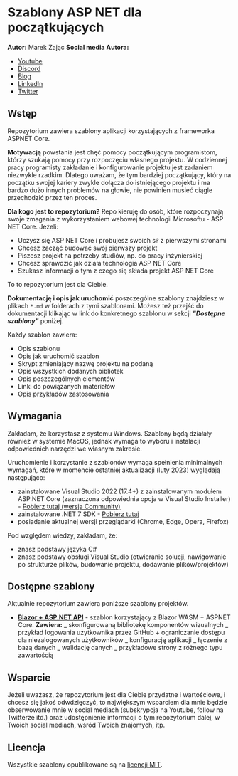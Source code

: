 # Szablony ASP NET dla początkujących

**Autor:** Marek Zając
**Social media Autora:**

- [Youtube](https://youtube.com/@marekzajac)
- [Discord](https://discord.gg/vJdFEXZPqY)
- [Blog](https://zajacmarek.com)
- [LinkedIn](https://www.linkedin.com/in/zajacmarek92)
- [Twitter](https://twitter.com/Mark_Zajc)

## Wstęp

Repozytorium zawiera szablony aplikacji korzystających z frameworka ASPNET Core.

**Motywacją** powstania jest chęć pomocy początkującym programistom, którzy szukają pomocy przy rozpoczęciu własnego projektu.
W codziennej pracy programisty zakładanie i konfigurowanie projektu jest zadaniem niezwykle rzadkim. Dlatego uważam, że tym bardziej początkujący, który na początku swojej kariery zwykle dołącza do istniejącego projektu i ma bardzo dużo innych problemów na głowie, nie powinien musieć ciągle przechodzić przez ten proces.

**Dla kogo jest to repozytorium?**
Repo kieruję do osób, które rozpoczynają swoje zmagania z wykorzystaniem webowej technologii Microsoftu - ASP NET Core.
Jeżeli:

- Uczysz się ASP NET Core i próbujesz swoich sił z pierwszymi stronami
- Chcesz zacząć budować swój pierwszy projekt
- Piszesz projekt na potrzeby studiów, np. do pracy inżynierskiej
- Chcesz sprawdzić jak działa technologia ASP NET Core
- Szukasz informacji o tym z czego się składa projekt ASP NET Core

To to repozytorium jest dla Ciebie.

**Dokumentację i opis jak uruchomić** poszczególne szablony znajdziesz w plikach `*.md` w folderach z tymi szablonami. Możesz też przejść do dokumentacji klikając w link do konkretnego szablonu w sekcji **_"Dostępne szablony"_** poniżej.

Każdy szablon zawiera:

- Opis szablonu
- Opis jak uruchomić szablon
- Skrypt zmieniający nazwę projektu na podaną
- Opis wszystkich dodanych bibliotek
- Opis poszczególnych elementów
- Linki do powiązanych materiałów
- Opis przykładów zastosowania

## Wymagania

Zakładam, że korzystasz z systemu Windows. Szablony będą działały również w systemie MacOS, jednak wymaga to wyboru i instalacji odpowiednich narzędzi we własnym zakresie.

Uruchomienie i korzystanie z szablonów wymaga spełnienia minimalnych wymagań, które w momencie ostatniej aktualizacji (luty 2023) wyglądają następująco:

- zainstalowane Visual Studio 2022 (17.4+) z zainstalowanym modułem ASP.NET Core (zaznaczona odpowiednia opcja w Visual Studio Installer) - [Pobierz tutaj (wersja Community)](https://visualstudio.microsoft.com/pl/vs/community/)
- zainstalowane .NET 7 SDK - [Pobierz tutaj](https://dotnet.microsoft.com/en-us/download/dotnet/7.0)
- posiadanie aktualnej wersji przeglądarki (Chrome, Edge, Opera, Firefox)

Pod względem wiedzy, zakładam, że:

- znasz podstawy języka C#
- znasz podstawy obsługi Visual Studio (otwieranie solucji, nawigowanie po strukturze plików, budowanie projektu, dodawanie plików/projektów)

## Dostępne szablony

Aktualnie repozytorium zawiera poniższe szablony projektów.

- **[Blazor + ASP.NET API](/BlazorTemplate/README.md)** - szablon korzystający z Blazor WASM + ASPNET Core.
  **Zawiera:**
  _ skonfigurowaną bibliotekę komponentów wizualnych
  _ przykład logowania użytkownika przez GitHub + ograniczanie dostępu dla niezalogowanych użytkowników
  _ konfigurację aplikacji
  _ łączenie z bazą danych
  _ walidację danych
  _ przykładowe strony z różnego typu zawartością

## Wsparcie

Jeżeli uważasz, że repozytorium jest dla Ciebie przydatne i wartościowe, i chcesz się jakoś odwdzięczyć, to największym wsparciem dla mnie będzie obserwowanie mnie w social mediach (subskrypcja na Youtube, follow na Twitterze itd.) oraz udostępnienie informacji o tym repozytorium dalej, w Twoich social mediach, wśród Twoich znajomych, itp.

## Licencja

Wszystkie szablony opublikowane są na [licencji MIT](LICENSE).
